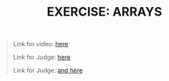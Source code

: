 <h1 align="center">EXERCISE: ARRAYS</h1>
    <br>

<blockquote>
    <p>
        Link for video: 
        <a href="https://www.youtube.com/watch?v=53uT_loMUxA&feature=emb_title"> here</a>
    </p>
    <p>
        Link for Judge: 
        <a href="https://judge.softuni.bg/Contests/Practice/Index/1256#0">here</a>
    </p>
    <p>
        Link for Judge: 
        <a href="https://judge.softuni.bg/Contests/Practice/Index/1272#0">and here</a>
    </p>
</blockquote>
